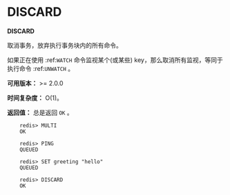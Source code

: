 # DISCARD


**DISCARD**

取消事务，放弃执行事务块内的所有命令。

如果正在使用 :ref:`WATCH` 命令监视某个(或某些) key，那么取消所有监视，等同于执行命令 :ref:`UNWATCH` 。

**可用版本：**
    >= 2.0.0

**时间复杂度：**
    O(1)。

**返回值：**
    总是返回 ``OK`` 。

```
    redis> MULTI
    OK

    redis> PING
    QUEUED

    redis> SET greeting "hello"
    QUEUED

    redis> DISCARD
    OK
```